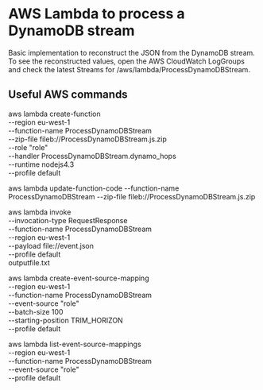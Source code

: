 # AWS Lambda to process a DynamoDB stream

Basic implementation to reconstruct the JSON from the DynamoDB stream.
To see the reconstructed values, open the AWS CloudWatch LogGroups and check the latest Streams for /aws/lambda/ProcessDynamoDBStream.

## Useful AWS commands

aws lambda create-function \
--region eu-west-1 \
--function-name ProcessDynamoDBStream \
--zip-file fileb://ProcessDynamoDBStream.js.zip \
--role "role" \
--handler ProcessDynamoDBStream.dynamo_hops \
--runtime nodejs4.3 \
--profile default

aws lambda update-function-code --function-name ProcessDynamoDBStream --zip-file fileb://ProcessDynamoDBStream.js.zip 

aws lambda invoke \
--invocation-type RequestResponse \
--function-name ProcessDynamoDBStream \
--region eu-west-1 \
--payload file://event.json \
--profile default \
outputfile.txt


aws lambda create-event-source-mapping \
--region eu-west-1 \
--function-name ProcessDynamoDBStream \
--event-source "role" \
--batch-size 100 \
--starting-position TRIM_HORIZON \
--profile default


aws lambda list-event-source-mappings \
--region eu-west-1 \
--function-name ProcessDynamoDBStream \
--event-source "role" \
--profile default